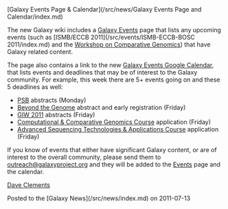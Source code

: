 <div class='newsItemHeader'>[Galaxy Events Page & Calendar](/src/news/Galaxy Events Page and Calendar/index.md)</div>

The new Galaxy wiki includes a [Galaxy Events](/src/events/index.md) page that lists any upcoming events (such as [ISMB/ECCB 2011](/src/events/ISMB-ECCB-BOSC 2011/index.md) and the [Workshop on Comparative Genomics](http://www.molecularevolution.org/workshops/WCG#wcgna)) that have Galaxy related content.

The page also contains a link to the new [Galaxy Events Google Calendar](https://www.google.com/calendar/embed?src=mq93blfvdoosh5unpmivu4kh1c%40group.calendar.google.com&ctz=America/New_York), that lists events and deadlines that may be of interest to the Galaxy community.  For example, this week there are 5+ events going on and these 5 deadlines as well:
* [PSB](http://psb.stanford.edu/) abstracts (Monday)
* [Beyond the Genome](http://www.beyond-the-genome.com/program.html) abstract and early registration (Friday)
* [GIW 2011](http://www.kobic.re.kr/giw2011/) abstracts (Friday)
* [Computational & Comparative Genomics Course](http://meetings.cshl.edu/courses/c-ecg11.shtml) application (Friday)
* [Advanced Sequencing Technologies & Applications Course](http://meetings.cshl.edu/courses/c-seqtech11.shtml) application (Friday)

If you know of events that either have significant Galaxy content, or are of interest to the overall community, please send them to outreach@galaxyproject.org and they will be added to the [Events](/src/events/index.md) page and the calendar.

[Dave Clements](/src/people/dave-clements/index.md)

<div class='newsItemFooter'>Posted to the [Galaxy News](/src/news/index.md) on 2011-07-13</div>


